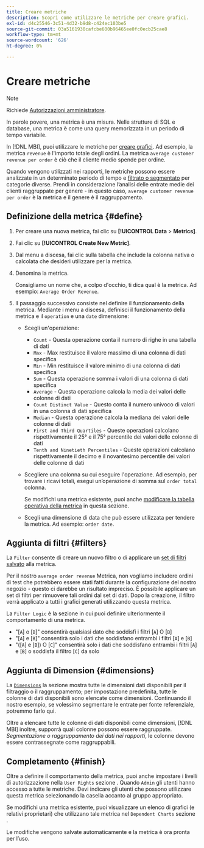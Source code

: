 ```yaml
---
title: Creare metriche
description: Scopri come utilizzare le metriche per creare grafici.
exl-id: d4c25546-3c51-4d32-b9d8-c424ec103be5
source-git-commit: 03a5161930cafcbe600b96465ee0fc0ecb25cae8
workflow-type: tm+mt
source-wordcount: '626'
ht-degree: 0%

---
```


# Creare metriche

>[!NOTE]
>
>Richiede [Autorizzazioni amministratore](../../administrator/user-management/user-management.md).

In parole povere, una metrica è una misura. Nelle strutture di SQL e database, una metrica è come una query memorizzata in un periodo di tempo variabile.

In [!DNL MBI], puoi utilizzare le metriche per [creare grafici](../../data-user/reports/ess-rpt-build-visual.md). Ad esempio, la metrica `revenue` è l&#39;importo totale degli ordini. La metrica `average customer revenue per order` è ciò che il cliente medio spende per ordine.

Quando vengono utilizzati nei rapporti, le metriche possono essere analizzate in un determinato periodo di tempo e [filtrato o segmentato](../../best-practices/segment-filter.md) per categorie diverse. Prendi in considerazione l’analisi delle entrate medie dei clienti raggruppate per genere - in questo caso, `average customer revenue per order` è la metrica e il genere è il raggruppamento.

## Definizione della metrica {#define}

1. Per creare una nuova metrica, fai clic su **[!UICONTROL Data** > **Metrics]**.

1. Fai clic su **[!UICONTROL Create New Metric]**.

1. Dal menu a discesa, fai clic sulla tabella che include la colonna nativa o calcolata che desideri utilizzare per la metrica.

1. Denomina la metrica.

   Consigliamo un nome che, a colpo d&#39;occhio, ti dica qual è la metrica. Ad esempio: `Average Order Revenue`.

1. Il passaggio successivo consiste nel definire il funzionamento della metrica. Mediante i menu a discesa, definisci il funzionamento della metrica e il `operation` e una `date` dimensione:

   * Scegli un&#39;operazione:
      * `Count` - Questa operazione conta il numero di righe in una tabella di dati
      * `Max` - Max restituisce il valore massimo di una colonna di dati specifica
      * `Min` - Min restituisce il valore minimo di una colonna di dati specifica
      * `Sum` - Questa operazione somma i valori di una colonna di dati specifica
      * `Average` - Questa operazione calcola la media dei valori delle colonne di dati
      * `Count Distinct Value` - Questo conta il numero univoco di valori in una colonna di dati specifica
      * `Median` - Questa operazione calcola la mediana dei valori delle colonne di dati
      * `First and Third Quartiles` - Queste operazioni calcolano rispettivamente il 25° e il 75° percentile dei valori delle colonne di dati
      * `Tenth and Ninetieth Percentiles` - Queste operazioni calcolano rispettivamente il decimo e il novantesimo percentile dei valori delle colonne di dati
   * Scegliere una colonna su cui eseguire l&#39;operazione. Ad esempio, per trovare i ricavi totali, esegui un’operazione di somma sul `order total` colonna.

      Se modifichi una metrica esistente, puoi anche [modificare la tabella operativa della metrica](../../data-analyst/data-warehouse-mgr/change-metric-op-table.md) in questa sezione.

   * Scegli una dimensione di data che può essere utilizzata per tendere la metrica. Ad esempio: `order date`.


## Aggiunta di filtri {#filters}

La `Filter` consente di creare un nuovo filtro o di applicare un [set di filtri salvato](../../data-user/reports/ess-manage-data-filters.md) alla metrica.

Per il nostro `average order revenue` Metrica, non vogliamo includere ordini di test che potrebbero essere stati fatti durante la configurazione del nostro negozio - questo ci darebbe un risultato impreciso. È possibile applicare un set di filtri per rimuovere tali ordini dal set di dati. Dopo la creazione, il filtro verrà applicato a tutti i grafici generati utilizzando questa metrica.

La `Filter Logic` è la sezione in cui puoi definire ulteriormente il comportamento di una metrica.

* &quot;\[`A`\] o \[`B`\]&quot; consentirà qualsiasi dato che soddisfi i filtri \[`A`\] O \[`B`\]
* &quot;\[`A`\] e \[`B`\]&quot; consentirà solo i dati che soddisfano entrambi i filtri \[`A`\] e \[`B`\]
* &quot;(\[`A`\] e \[`B`\]) O \[`C`\]&quot; consentirà solo i dati che soddisfano entrambi i filtri \[`A`\] e \[`B`\] o soddisfa il filtro \[`C`\] da solo

## Aggiunta di Dimension {#dimensions}

La [`Dimensions`](../../data-analyst/data-warehouse-mgr/manage-data-dimensions-metrics.md) la sezione mostra tutte le dimensioni dati disponibili per il filtraggio o il raggruppamento; per impostazione predefinita, tutte le colonne di dati disponibili sono elencate come dimensioni. Continuando il nostro esempio, se volessimo segmentare le entrate per fonte referenziale, potremmo farlo qui.

Oltre a elencare tutte le colonne di dati disponibili come dimensioni, [!DNL MBI] inoltre, supporrà quali colonne possono essere raggruppate. *Segmentazione o raggruppamento dei dati nei rapporti*, le colonne devono essere contrassegnate come raggruppabili.

## Completamento {#finish}

Oltre a definire il comportamento della metrica, puoi anche impostare i livelli di autorizzazione nella `User Rights` sezione . Quando `Admin` gli utenti hanno accesso a tutte le metriche. Devi indicare gli utenti che possono utilizzare questa metrica selezionando la casella accanto al gruppo appropriato.

Se modifichi una metrica esistente, puoi visualizzare un elenco di grafici (e relativi proprietari) che utilizzano tale metrica nel `Dependent Charts` sezione .

Le modifiche vengono salvate automaticamente e la metrica è ora pronta per l’uso.
